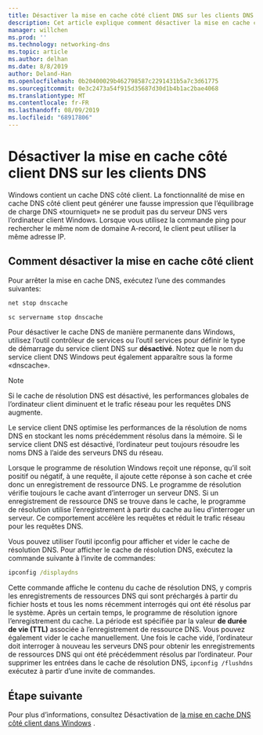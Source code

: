 ```yaml
---
title: Désactiver la mise en cache côté client DNS sur les clients DNS
description: Cet article explique comment désactiver la mise en cache côté client DNS sur les clients DNS.
manager: willchen
ms.prod: ''
ms.technology: networking-dns
ms.topic: article
ms.author: delhan
ms.date: 8/8/2019
author: Deland-Han
ms.openlocfilehash: 0b20400029b462798587c2291431b5a7c3d61775
ms.sourcegitcommit: 0e3c2473a54f915d35687d30d1b4b1ac2bae4068
ms.translationtype: MT
ms.contentlocale: fr-FR
ms.lasthandoff: 08/09/2019
ms.locfileid: "68917806"
---
```

# <a name="disable-dns-client-side-caching-on-dns-clients"></a>Désactiver la mise en cache côté client DNS sur les clients DNS

Windows contient un cache DNS côté client. La fonctionnalité de mise en cache DNS côté client peut générer une fausse impression que l’équilibrage de charge DNS «tourniquet» ne se produit pas du serveur DNS vers l’ordinateur client Windows. Lorsque vous utilisez la commande ping pour rechercher le même nom de domaine A-record, le client peut utiliser la même adresse IP.  

## <a name="how-to-disable-client-side-caching"></a>Comment désactiver la mise en cache côté client

Pour arrêter la mise en cache DNS, exécutez l’une des commandes suivantes:

```cmd
net stop dnscache
```

```cmd
sc servername stop dnscache
```


Pour désactiver le cache DNS de manière permanente dans Windows, utilisez l’outil contrôleur de services ou l’outil services pour définir le type de démarrage du service client DNS sur **désactivé**. Notez que le nom du service client DNS Windows peut également apparaître sous la forme «dnscache». 

> [!NOTE]
> Si le cache de résolution DNS est désactivé, les performances globales de l’ordinateur client diminuent et le trafic réseau pour les requêtes DNS augmente. 

Le service client DNS optimise les performances de la résolution de noms DNS en stockant les noms précédemment résolus dans la mémoire. Si le service client DNS est désactivé, l’ordinateur peut toujours résoudre les noms DNS à l’aide des serveurs DNS du réseau. 

Lorsque le programme de résolution Windows reçoit une réponse, qu’il soit positif ou négatif, à une requête, il ajoute cette réponse à son cache et crée donc un enregistrement de ressource DNS. Le programme de résolution vérifie toujours le cache avant d’interroger un serveur DNS. Si un enregistrement de ressource DNS se trouve dans le cache, le programme de résolution utilise l’enregistrement à partir du cache au lieu d’interroger un serveur. Ce comportement accélère les requêtes et réduit le trafic réseau pour les requêtes DNS. 

Vous pouvez utiliser l’outil ipconfig pour afficher et vider le cache de résolution DNS. Pour afficher le cache de résolution DNS, exécutez la commande suivante à l’invite de commandes:

```cmd
ipconfig /displaydns 
```

Cette commande affiche le contenu du cache de résolution DNS, y compris les enregistrements de ressources DNS qui sont préchargés à partir du fichier hosts et tous les noms récemment interrogés qui ont été résolus par le système. Après un certain temps, le programme de résolution ignore l’enregistrement du cache. La période est spécifiée par la valeur **de durée de vie (TTL)** associée à l’enregistrement de ressource DNS. Vous pouvez également vider le cache manuellement. Une fois le cache vidé, l’ordinateur doit interroger à nouveau les serveurs DNS pour obtenir les enregistrements de ressources DNS qui ont été précédemment résolus par l’ordinateur. Pour supprimer les entrées dans le cache de résolution DNS, `ipconfig /flushdns` exécutez à partir d’une invite de commandes.

## <a name="next-step"></a>Étape suivante

Pour plus d’informations, consultez Désactivation de [la mise en cache DNS côté client dans Windows](https://support.microsoft.com/kb/318803) .

